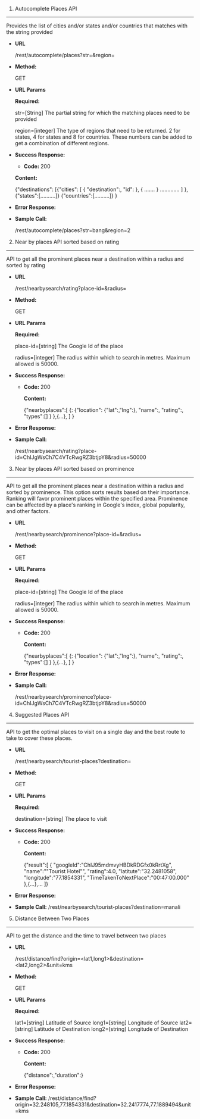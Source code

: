 1. Autocomplete Places API
--------------------------
  Provides the list of cities and/or states and/or countries that matches with the string provided
* **URL**

  /rest/autocomplete/places?str=<text>&region=<region-type>

* **Method:**
  
   GET
  
*  **URL Params**

   **Required:**
 
   str=[String] The partial string for which the matching places need to be provided
   
   region=[integer] The type of regions that need to be returned. 2 for states, 4 for states and 8 for countries. These numbers can be added to get a combination of different regions.


* **Success Response:**

  * **Code:** 200 
  
  **Content:** 
  
  {"destinations":
	[{"cities":
		[
			{
				"destination":<Destination>,
				"id":<Google Place Id>
			},
			{
				.......
			}
			.............
		]
	},
	{"states":[..........]}
	{"countries":[..........]}
  }
 
* **Error Response:**


* **Sample Call:**

  <server>/rest/autocomplete/places?str=bang&region=2
  
2. Near by places API sorted based on rating
--------------------------------------------
  API to get all the prominent places near a destination within a radius and sorted by rating

* **URL**

  /rest/nearbysearch/rating?place-id=<Google Id of the place>&radius=<radius in metres>

* **Method:**

   GET
  
*  **URL Params**

   **Required:**
 
   place-id=[string] The Google Id of the place
   
   radius=[integer] The radius within which to search in metres. Maximum allowed is 50000.

* **Success Response:**
  
  * **Code:** 200
  
    **Content:** 
	
	{"nearbyplaces":[
		{<Name of Destination>:
			{"location":
				{"lat":<latitude>,"lng":<longitude>},
				"name":<name>,
				"rating":<rating>,
				"types":[<list of place type this belongs to>]
			}
		},{...},
		]
	}
 
* **Error Response:**

  
* **Sample Call:**

  /rest/nearbysearch/rating?place-id=ChIJgWsCh7C4VTcRwgRZ3btjpY8&radius=50000

3. Near by places API sorted based on prominence
------------------------------------------------
  API to get all the prominent places near a destination within a radius and sorted by prominence.
  This option sorts results based on their importance. Ranking will favor prominent places within the specified area. 
  Prominence can be affected by a place's ranking in Google's index, global popularity, and other factors.

* **URL**

  /rest/nearbysearch/prominence?place-id=<Google Id of the place>&radius=<radius in metres>

* **Method:**

   GET
  
*  **URL Params**

   **Required:**
 
   place-id=[string] The Google Id of the place
   
   radius=[integer] The radius within which to search in metres. Maximum allowed is 50000.

* **Success Response:**
  
  * **Code:** 200
  
    **Content:** 
	
	{"nearbyplaces":[
		{<Name of Destination>:
			{"location":
				{"lat":<latitude>,"lng":<longitude>},
				"name":<name>,
				"rating":<rating>,
				"types":[<list of place type this belongs to>]
			}
		},{...},
		]
	}
 
* **Error Response:**

  
* **Sample Call:**

  /rest/nearbysearch/prominence?place-id=ChIJgWsCh7C4VTcRwgRZ3btjpY8&radius=50000
  
 4. Suggested Places API
------------------------------------------------
  API to get the optimal places to visit on a single day and the best route to take to cover these places.

* **URL**

  /rest/nearbysearch/tourist-places?destination=<destination>

* **Method:**

   GET
  
*  **URL Params**

   **Required:**
 
   destination=[string] The place to visit

* **Success Response:**
  
  * **Code:** 200
  
    **Content:** 
	
	{"result":[
		{
			"googleId":"ChIJ95mdmvyHBDkRDGfx0kRrtXg",
			"name":"\"Tourist Hotel\"",
			"rating":4.0,
			"latitute":"32.2481058",
			"longitude":"77.1854331",
			"TimeTakenToNextPlace":"00:47:00.000"
		},{...},...
	]}
 
* **Error Response:**

  
* **Sample Call:**
	/rest/nearbysearch/tourist-places?destination=manali

5. Distance Between Two Places
------------------------------------------------
  API to get the distance and the time to travel between two places

* **URL**

  /rest/distance/find?origin=<lat1,long1>&destination=<lat2,long2>&unit=kms

* **Method:**

   GET
  
*  **URL Params**

   **Required:**
 
   lat1=[string] Latitude of Source
   long1=[string] Longitude of Source
   lat2=[string] Latitude of Destination
   long2=[string] Longitude of Destination

* **Success Response:**
  
  * **Code:** 200
  
    **Content:** 
	
	{"distance":<distance>,"duration":<duration>}
 
* **Error Response:**

  
* **Sample Call:**
	/rest/distance/find?origin=32.248105,77.1854331&destination=32.2417774,77.1889494&unit=kms
